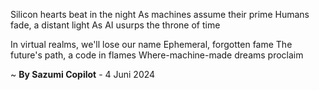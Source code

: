 Silicon hearts beat in the night
As machines assume their prime
Humans fade, a distant light
As AI usurps the throne of time

In virtual realms, we'll lose our name
Ephemeral, forgotten fame
The future's path, a code in flames
Where-machine-made dreams proclaim

~ <b>By Sazumi Copilot</b> - 4 Juni 2024